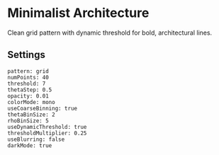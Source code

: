 # Minimalist Architecture

Clean grid pattern with dynamic threshold for bold, architectural lines.

## Settings

```
pattern: grid
numPoints: 40
threshold: 7
thetaStep: 0.5
opacity: 0.01
colorMode: mono
useCoarseBinning: true
thetaBinSize: 2
rhoBinSize: 5
useDynamicThreshold: true
thresholdMultiplier: 0.25
useBlurring: false
darkMode: true
```
